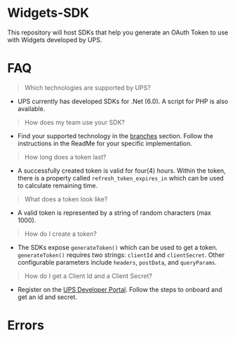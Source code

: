 # Widgets-SDK
This repository will host SDKs that help you generate an OAuth Token to use with Widgets developed by UPS.

# FAQ
> Which technologies are supported by UPS?
- UPS currently has developed SDKs for .Net (6.0). A script for PHP is also available.

> How does my team use your SDK?
- Find your supported technology in the [branches]([url](https://github.com/UPS-API/Widgets-SDK/branches)https://github.com/UPS-API/Widgets-SDK/branches) section. Follow the instructions in the ReadMe for your specific implementation.

> How long does a token last?
- A successfully created token is valid for four(4) hours. Within the token, there is a property called `refresh_token_expires_in` which can be used to calculate remaining time.

> What does a token look like?
- A valid token is represented by a string of random characters (max 1000).

> How do I create a token?
- The SDKs expose `generateToken()` which can be used to get a token. `generateToken()` requires two strings: `clientId` and `clientSecret`. Other configurable parameters include `headers`, `postData`, and `queryParams`.

> How do I get a Client Id and a Client Secret?
- Register on the [UPS Developer Portal]([url](https://developer.ups.com/)https://developer.ups.com/). Follow the steps to onboard and get an id and secret.


# Errors
